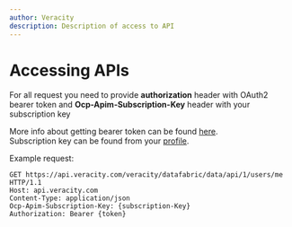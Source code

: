 ```yaml
---
author: Veracity
description: Description of access to API
---
```


# Accessing APIs

For all request you need to provide **authorization** header with OAuth2 bearer token and **Ocp-Apim-Subscription-Key**  header with your subscription key  
  

More info about getting bearer token can be found [here](https://developer.veracity.com/doc/identity).  
 Subscription key can be found from your [profile](https://api-portal.veracity.com/developer).  

 Example request:

    GET https://api.veracity.com/veracity/datafabric/data/api/1/users/me HTTP/1.1
    Host: api.veracity.com
    Content-Type: application/json
    Ocp-Apim-Subscription-Key: {subscription-Key}
    Authorization: Bearer {token} 
